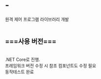 # -
원격 제어 프로그램 라이브러리 개발<br><br>

<h2>===사용 버전===</h2><br>
.NET Core로 진행. <br> 프레임워크 버전 수정 시 참조 컴포넌트도 수정 필요
<br>
동작테스트 완료
